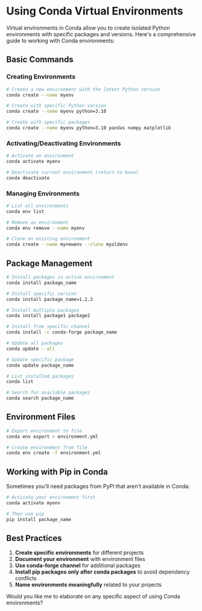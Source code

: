 # Using Conda Virtual Environments

Virtual environments in Conda allow you to create isolated Python environments with specific packages and versions. Here's a comprehensive guide to working with Conda environments:

## Basic Commands

### Creating Environments

```bash
# Create a new environment with the latest Python version
conda create --name myenv

# Create with specific Python version
conda create --name myenv python=3.10

# Create with specific packages
conda create --name myenv python=3.10 pandas numpy matplotlib
```

### Activating/Deactivating Environments

```bash
# Activate an environment
conda activate myenv

# Deactivate current environment (return to base)
conda deactivate
```

### Managing Environments

```bash
# List all environments
conda env list

# Remove an environment
conda env remove --name myenv

# Clone an existing environment
conda create --name mynewenv --clone myoldenv
```

## Package Management

```bash
# Install packages in active environment
conda install package_name

# Install specific version
conda install package_name=1.2.3

# Install multiple packages
conda install package1 package2

# Install from specific channel
conda install -c conda-forge package_name

# Update all packages
conda update --all

# Update specific package
conda update package_name

# List installed packages
conda list

# Search for available packages
conda search package_name
```

## Environment Files

```bash
# Export environment to file
conda env export > environment.yml

# Create environment from file
conda env create -f environment.yml
```

## Working with Pip in Conda

Sometimes you'll need packages from PyPI that aren't available in Conda:

```bash
# Activate your environment first
conda activate myenv

# Then use pip
pip install package_name
```

## Best Practices

1. **Create specific environments** for different projects
2. **Document your environment** with environment files
3. **Use conda-forge channel** for additional packages
4. **Install pip packages only after conda packages** to avoid dependency conflicts
5. **Name environments meaningfully** related to your projects

Would you like me to elaborate on any specific aspect of using Conda environments?